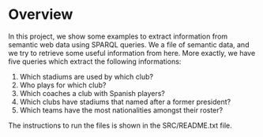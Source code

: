 # Overview

In this project, we show some examples to extract information from semantic web data using SPARQL queries. We a file of semantic data, and we try to retrieve some useful information from here. More exactly, we have five queries which extract the following informations:

1. Which stadiums are used by which club?
2. Who plays for which club?
3. Which coaches a club with Spanish players?
4. Which clubs have stadiums that named after a former president?
5. Which teams have the most nationalities amongst their roster?


The instructions to run the files is shown in the SRC/README.txt file.




